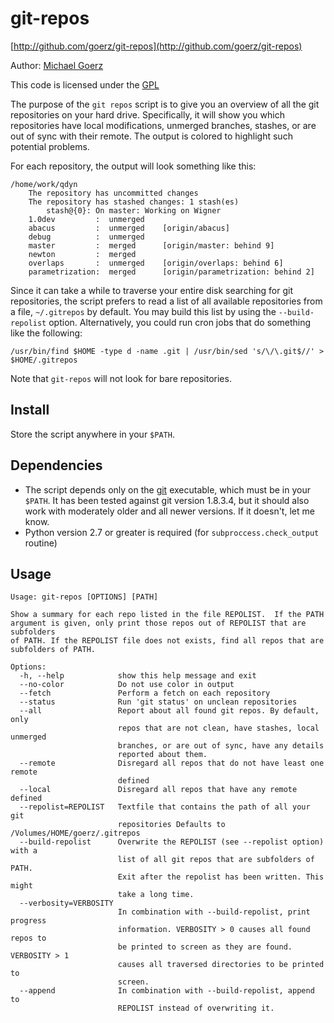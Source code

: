 # git-repos

[http://github.com/goerz/git-repos](http://github.com/goerz/git-repos)

Author: [Michael Goerz](http://michaelgoerz.net)

This code is licensed under the [GPL](http://www.gnu.org/licenses/gpl.html)

The purpose of the `git repos` script is to give you an overview of all the git
repositories on your hard drive. Specifically, it will show you which
repositories have local modifications, unmerged branches, stashes, or are out of
sync with their remote. The output is colored to highlight such
potential problems.

For each repository, the output will look something like this:

    /home/work/qdyn
        The repository has uncommitted changes
        The repository has stashed changes: 1 stash(es)
            stash@{0}: On master: Working on Wigner
        1.0dev         :  unmerged
        abacus         :  unmerged    [origin/abacus]
        debug          :  unmerged
        master         :  merged      [origin/master: behind 9]
        newton         :  merged
        overlaps       :  unmerged    [origin/overlaps: behind 6]
        parametrization:  merged      [origin/parametrization: behind 2]

Since it can take a while to traverse your entire disk searching for git
repositories, the script prefers to read a list of all available repositories
from a file, `~/.gitrepos` by default. You may build this list by using the
`--build-repolist` option. Alternatively, you could run cron jobs that do
something like the following:

    /usr/bin/find $HOME -type d -name .git | /usr/bin/sed 's/\/\.git$//' > $HOME/.gitrepos

Note that `git-repos` will not look for bare repositories.

## Install ##

Store the script anywhere in your `$PATH`.

## Dependencies ##

* The script depends only on the [git][1] executable, which must be in your
  `$PATH`. It has been tested against git version 1.8.3.4, but it should also
  work with moderately older and all newer versions. If it doesn't, let me know.
* Python version 2.7 or greater is required (for `subproccess.check_output`
  routine)

[1]: http://git-scm.com/

## Usage ##

    Usage: git-repos [OPTIONS] [PATH]

    Show a summary for each repo listed in the file REPOLIST.  If the PATH
    argument is given, only print those repos out of REPOLIST that are subfolders
    of PATH. If the REPOLIST file does not exists, find all repos that are
    subfolders of PATH.

    Options:
      -h, --help            show this help message and exit
      --no-color            Do not use color in output
      --fetch               Perform a fetch on each repository
      --status              Run 'git status' on unclean repositories
      --all                 Report about all found git repos. By default, only
                            repos that are not clean, have stashes, local unmerged
                            branches, or are out of sync, have any details
                            reported about them.
      --remote              Disregard all repos that do not have least one remote
                            defined
      --local               Disregard all repos that have any remote defined
      --repolist=REPOLIST   Textfile that contains the path of all your git
                            repositories Defaults to /Volumes/HOME/goerz/.gitrepos
      --build-repolist      Overwrite the REPOLIST (see --repolist option) with a
                            list of all git repos that are subfolders of PATH.
                            Exit after the repolist has been written. This might
                            take a long time.
      --verbosity=VERBOSITY
                            In combination with --build-repolist, print progress
                            information. VERBOSITY > 0 causes all found repos to
                            be printed to screen as they are found. VERBOSITY > 1
                            causes all traversed directories to be printed to
                            screen.
      --append              In combination with --build-repolist, append to
                            REPOLIST instead of overwriting it.
